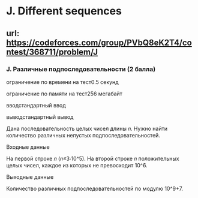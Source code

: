 # J. Different sequences

## url: https://codeforces.com/group/PVbQ8eK2T4/contest/368711/problem/J

### J. Различные подпоследовательности (2 балла)

ограничение по времени на тест0.5 секунд

ограничение по памяти на тест256 мегабайт

вводстандартный ввод

выводстандартный вывод

Дана последовательность целых чисел длины 𝑛. Нужно найти количество различных непустых подпоследовательностей.


Входные данные

На первой строке 𝑛 (𝑛≤3⋅10^5). На второй строке 𝑛 положительных целых чисел, каждое из которых не превосходит 10^6.


Выходные данные

Количество различных подпоследовательностей по модулю 10^9+7.
